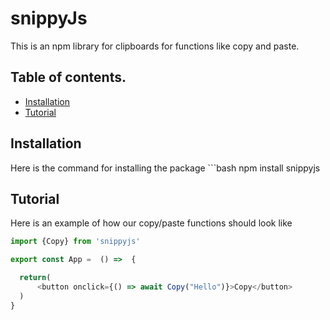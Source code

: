 # snippyJs
This is an npm library for clipboards for functions like copy and paste.

## Table of contents.
- [Installation](#installation)
- [Tutorial](#tutorial)

## Installation
Here is the command for installing the package ```bash npm install snippyjs


## Tutorial
Here is an example of how our copy/paste functions should look like
```js
import {Copy} from 'snippyjs'

export const App =  () =>  {

  return(
      <button onclick={() => await Copy("Hello")}>Copy</button>
  )
}
